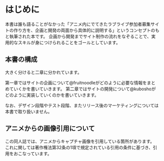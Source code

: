 # はじめに

本書は誰も語ることがなかった「アニメ内にでてきたラブライブ参加者募集サイトの作り方を、企画と開発の両面から具体的に説明する」というコンセプトのもと執筆された本です。
企画から開発までサイト制作の流れをなぞることで、実用的なスキルが身につけられることをゴールとしています。

## 本書の構成

大きく分けると二章に分かれています。

第一章ではサイトの企画について@fruitnoodleがどのように必要な情報をまとめていくかを書いていきます。
第二章ではサイトの開発について@kuboshoがどのように実装していくのかを書いていきます。

なお、デザイン段階やテスト段階、またリリース後のマーケティングについては本書で取り扱いません。

## アニメからの画像引用について

この同人誌では、アニメからキャプチャ画像を引用している箇所があります。
これに関しては著作権法第32条の1項で規定されている引用の条件に基づき、引用をおこなっています。
